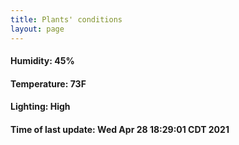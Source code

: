 ```yaml
---
title: Plants' conditions
layout: page
---
```



#### Humidity: 45%
#### Temperature: 73F
#### Lighting: High
#### Time of last update: Wed Apr 28 18:29:01 CDT 2021
